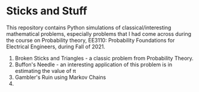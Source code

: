 # Sticks and Stuff

This repository contains Python simulations of classical/interesting mathematical problems, especially problems that I had come across during the course on Probability theory, EE3110: Probability Foundations for Electrical Engineers, during Fall of 2021. 

1. Broken Sticks and Triangles - a classic problem from Probability Theory.
2. Buffon's Needle - an interesting application of this problem is in estimating the value of π 
3. Gambler's Ruin using Markov Chains
4. 
